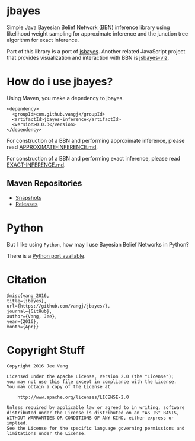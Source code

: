 # jbayes
Simple Java Bayesian Belief Network (BBN) inference library using likelihood weight sampling for approximate inference and the junction tree algorithm for exact inference.

Part of this library is a port of [jsbayes](https://github.com/vangj/jsbayes). Another related JavaScript project that provides visualization and interaction with BBN is [jsbayes-viz](https://github.com/vangj/jsbayes-viz).

# How do i use jbayes?

Using Maven, you make a depedency to jbayes.

```
<dependency>
  <groupId>com.github.vangj</groupId>
  <artifactId>jbayes-inference</artifactId>
  <version>0.0.3</version>
</dependency>
```

For construction of a BBN and performing approximate inference, please read [APPROXIMATE-INFERENCE.md](APPROXIMATE-INFERENCE.md).

For construction of a BBN and performing exact inference, please read [EXACT-INFERENCE.md](EXACT-INFERENCE.md).

## Maven Repositories

* [Snapshots](https://oss.sonatype.org/content/repositories/snapshots/com/github/vangj/jbayes-inference/)
* [Releases](https://mvnrepository.com/artifact/com.github.vangj/jbayes-inference)

# Python

But I like using `Python`, how may I use Bayesian Belief Networks in Python? 

There is a [Python port available](https://github.com/vangj/py-bbn).

# Citation

```
@misc{vang_2016, 
title={jbayes}, 
url={https://github.com/vangj/jbayes/}, 
journal={GitHub},
author={Vang, Jee}, 
year={2016}, 
month={Apr}}
```

# Copyright Stuff

```
Copyright 2016 Jee Vang

Licensed under the Apache License, Version 2.0 (the "License");
you may not use this file except in compliance with the License.
You may obtain a copy of the License at

    http://www.apache.org/licenses/LICENSE-2.0

Unless required by applicable law or agreed to in writing, software
distributed under the License is distributed on an "AS IS" BASIS,
WITHOUT WARRANTIES OR CONDITIONS OF ANY KIND, either express or implied.
See the License for the specific language governing permissions and
limitations under the License.
```
